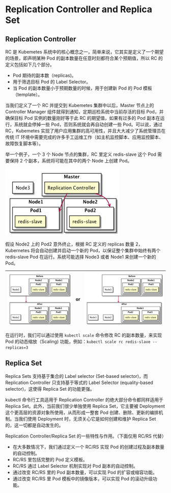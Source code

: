 # Replication Controller and Replica Set

## Replication Controller

RC 是 Kubemetes 系统中的核心概念之一，简单来说，它其实是定义了一个期望的场景，即声明某种 Pod 的副本数量在任意时刻都符合某个预期值，所以 RC 的定义包括如下几个部分。

* Pod 期待的副本数（replicas)。
* 用于筛选目标 Pod 的 Label Selector。
* 当 Pod 的副本数量小于预期数量的时候，用于创建新 Pod 的 Pod 模板（template）。

当我们定义了一个 RC 并提交到 Kubemetes 集群中以后，Master 节点上的 Controller Manager 组件就得到通知，定期巡检系统中当前存活的目标 Pod，并确保目标 Pod 实例的数量刚好等于此 RC 的期望值，如果有过多的 Pod 副本在运行，系统就会停掉一些 Pod，否则系统就会再自动创建一些 Pod。可以说，通过 RC，Kubemetes 实现了用户应用集群的高可用性，并且大大减少了系统管理员在传统 IT 环境中需要完成的许多手工运维工作（如主机监控脚本、应用监控脚本、故障恢复脚本等）。

举一个例子，一个 3 个 Node 节点的集群，RC 里定义 redis-slave 这个 Pod 需要保持 2 个副本，系统将可能在其中的两个 Node 上创建 Pod。

![Replication Controller 1](images/Replication-Controller1.png "Replication Controller 1")

假设 Node2 上的 Pod2 意外终止，根据 RC 定义的 replicas 数量 2，Kubernetes 将会自动创建并启动一个新的 Pod，以保证整个集群中始终有两个 redis-slave Pod 在运行。系统可能选择 Node3 或者 Node1 来创建一个新的 Pod。

|![Replication Controller 2](images/Replication-Controller2.png "Replication Controller 2")|or|![Replication Controller 3](images/Replication-Controller3.png "Replication Controller 3")|
| --- | --- | --- |

在运行时，我们可以通过使用 `kubectl scale` 命令修改 RC 的副本数量，来实现 Pod 的动态缩放（Scaling) 功能，例如：`kubectl scale rc redis-slave --replicas=3`

## Replica Set

Replica Sets 支持基于集合的 Label selector (Set-based selector)，而 Replication Controller 只支持基于等式的 Label Selector (equality-based selector)，这使得 Replica Set 的功能更强。

kubectl 命令行工具适用于 Replication Controller 的绝大部分命令都同样适用于 Replica Set。此外，当前我们很少单独使用 Replica Set，它主要被 Deployment 这个更高层的资源对象所使用，从而形成一整套 Pod 创建、删除、更新的编排机制。当我们使用 Deployment 时，无须关心它是如何创建和维护 Replica Set 的，这一切都是自动发生的。

Replication Controller/Replica Set 的一些特性与作用。（下面仅用 RC/RS 代替）

* 在大多数情况下，我们通过定义一个 RC/RS 实现 Pod 的创建过程及副本数量的自动控制。
* RC/RS 里包括完整的 Pod 定义模板。
* RC/RS 通过 Label Selector 机制实现对 Pod 副本的自动控制。
* 通过改变 RC/RS 里的 Pod 副本数量，可以实现 Pod 的扩容或缩容功能。
* 通过改变 RC/RS 里 Pod 模板中的镜像版本，可以实现 Pod 的滚动升级功能。